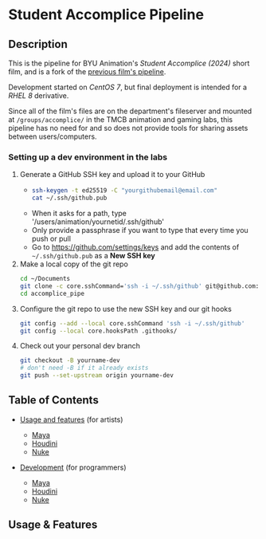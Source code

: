 # Student Accomplice Pipeline

## Description
This is the pipeline for BYU Animation's *Student Accomplice (2024)* short film, and is a fork of the [previous film's pipeline](https://github.com/gabrieljreed/unfamiliar_pipe).

Development started on *CentOS 7*, but final deployment is intended for a *RHEL 8* derivative.

Since all of the film's files are on the department's fileserver and mounted at `/groups/accomplice/` in the TMCB animation and gaming labs, this pipeline has no need for and so does not provide tools for sharing assets between users/computers.

### Setting up a dev environment in the labs
1. Generate a GitHub SSH key and upload it to your GitHub
   - ```bash
     ssh-keygen -t ed25519 -C "yourgithubemail@email.com"
     cat ~/.ssh/github.pub
     ```
   - When it asks for a path, type '/users/animation/yournetid/.ssh/github'
   - Only provide a passphrase if you want to type that every time you push or pull
   - Go to https://github.com/settings/keys and add the contents of `~/.ssh/github.pub` as a **New SSH key**
1. Make a local copy of the git repo
   ```bash
   cd ~/Documents
   git clone -c core.sshCommand='ssh -i ~/.ssh/github' git@github.com:Student-Accomplice-Pipeline-Team/accomplice_pipe.git
   cd accomplice_pipe
   ```
1. Configure the git repo to use the new SSH key and our git hooks
   ```bash
   git config --add --local core.sshCommand 'ssh -i ~/.ssh/github'
   git config --local core.hooksPath .githooks/
   ```
1. Check out your personal dev branch
   ```bash
   git checkout -B yourname-dev 
   # don't need -B if it already exists
   git push --set-upstream origin yourname-dev
   ```

## Table of Contents
- [Usage and features](#usage--features) (for artists)
  - [Maya](#maya)
  - [Houdini](#houdini)
  - [Nuke](#nuke)

- [Development](#development) (for programmers)
  - [Maya](#autodesk-maya-2023)
  - [Houdini](#sidefx-houdini-195)
  - [Nuke](#nuke-1)

## Usage & Features
<!-- TODO: Update for Student Accomplice -->
<!--
### Maya
Unmaya can be started by clicking the unmaya icon in the `icons` folder or running the `maya.sh` script directly, (e.g. `/groups/unfamiliar/anim_pipeline/launch/maya.sh`).
#### Shelves
UnMaya provides several custom shelves with functionality specifically for Unfamiliar and other silly things.
- UnAnim
  - **Kelleth:** References the Kelleth rig into the current scene
  - **Maggie:** References the Maggie rig into the current scene
  - **Singe:** References the Singe rig into the current scene
  - **Dolls:** References the dolls rigs into the current scene
  - **Frog:** References the frog rig into the current scene
  - **Amogus:** References the Amogus rig into the current scene
  - **Previous Rig:** Launches a dialog to reference a previous version of a rig into current scene
  - **Layout:** Imports the USD layout into the current scene
  - **Cam:** References the exported production camera
  - **Prod Ref:** Converts a selected prop in the USD layout into an FBX reference that can be animated on
  - **Ref:** Refreshes all prop references to their most recent USD version
  - **Export Alembic:** Launches a dialog to export the current shot as an alembic and publish it into the pipe
  - **StudioLibrary:** Loads the StudioLibrary plugin for animators
  - **Discord:** Launches the Maya to Discord tool
  - **AnimBot:** Loads the AnimBot plugin for animators
- UnPipe
  - **Get Asset List:**  
  - **Get Shot List:**
- UnRig
  - **Publish:** Publishes a rig and versions it in its correct location within the `production` folder
- UnFiles
  - **Checkout:** Launches a dialog to check out a shot
  - **Publish:** Publishes a shot
- UnDev
  - **Debug:** Launches a debug session using `debugpy` that can be attached to with VS Code. 
  - **Unload:** Unloads all python packages allowing for code refreshes without having to reopen Maya.
  - **Report:** Launches a dialog allowing the user to report an issue on the Github page. 
- UnPrevis
  - **Import DAG:** brings model in as a Maya shape
  - **Export DAG:** bakes animation back into USD (very buggy!)
  - **Cam FBX:** exports camera for both Unreal and production
  - **Unreal Export:** Maya to Unreal export tool dialog


### Houdini
Undini can be started by clicking the undini icon in the `icons` folder or running the `houdini.sh` script directly, (e.g. `/groups/unfamiliar/anim_pipeline/launch/houdini.sh`).

#### File menu
Undini provides a custom file menu, UnPipe, that provides shot functionality. 
 - **Shot>Checkout:** checks out a shot 
 - **Shot>Return:** returns a shot

#### Shelves
Undini provides several custom shelves with functionality specifically for Unfamiliar. 
 - UnAnim
   - **Layout:** brings in an `unlayout` node that imports the USD layout
   - **Singe:** brings in an `unanim` node that imports the Singe model. Also warns the user if they have not checked out a shot.
   - **Maggie:** brings in an `unanim` node that imports the Maggie model. Also warns the user if they have not checked out a shot.
   - **Kelleth:** brings in an `unanim` node that imports the Kelleth model. Also warns the user if they have not checked out a shot.
 - UnShading
   - Edit Model
   - Edit Shader
   - Build Shader
   - Txmake Repath
   - Tex Delete


#### Nodes
UnDini defines many custom nodes with functionality specifically for Unfamiliar.
 - **unlayout:** imports the USD layout with the correct scale.
 - **uncamera:** brings the camera in to an OBJ context and allows for exporting into the pipeline.
 - **unanim:** imports a specified character for animation.
 - **untpose:** imports a character in t-pose at the correct scale.
 - **unfx:** ask Brendan
 - **uncloth:** used by the `unfx` node
 - **unhair:** used by the `unfx` node


### Nuke



## Development
This pipeline consists of toolsets for several DCC packages. 


### Autodesk Maya 2023
The `maya.sh` file found in the `launch/` folder is a bash script that sets many environment variables and settings for Maya before launching it. 
The `userSetup.py` file located in the `pipe` folder sets up the custom shelves and keyboard shortcuts that turn Maya into the unmaya we all know and love.

It can be started by running the script directly, (e.g. `/groups/unfamiliar/anim_pipeline/launch/maya.sh`) or clicking the unmaya icon in the `icons` folder.

To edit Maya environment variables, make changes within the `maya.sh` file.

To add a new shelf, create a json file within `/pipe/tools/maya/custom`. It will be automatically detected when unmaya launches. 

To add a button to the shelf, add a new JSON entry (see other buttons for examples). It will be automatically detected when unmaya launches. Button icons are located in the `icons` folder and should be pathed relative to that folder (e.g. an icon located at `/icons/discordIcons/desktop.png` should have its path provided as `"discordIcons/desktop.png"`)

To create a new keyboard shortcut, add a new entry to `/pipe/tools/maya/UnDev/setupHotkeys.py` at the bottom of the file such that it is added to the unfamiliarHotkeySet. Make sure to not overwrite any existing keyboard shortcuts, since this change will propogate to everybody and could destroy expected functionality.

### SideFX Houdini 19.5

### Nuke
-->
